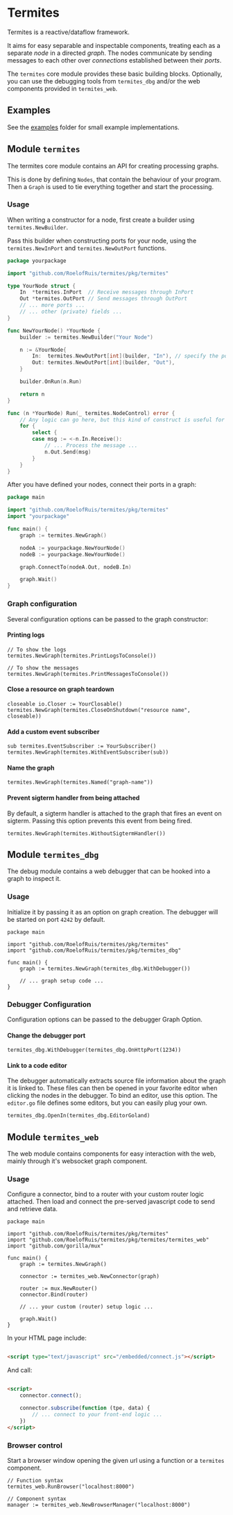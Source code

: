 # Termites

Termites is a reactive/dataflow framework.

It aims for easy separable and inspectable components, treating each as a separate *node* in a directed *graph*. The
nodes communicate by sending messages to each other over *connections* established between their *ports*.

The `termites` core module provides these basic building blocks. Optionally, you can use the debugging tools from `termites_dbg` and/or the web components provided in `termites_web`.

## Examples

See the [examples](termites/examples) folder for small example implementations.

## Module `termites`

The termites core module contains an API for creating processing graphs.

This is done by defining `Nodes`, that contain the behaviour of your program. Then a `Graph` is used to tie everything
together and start the processing.

### Usage

When writing a constructor for a node, first create a builder using `termites.NewBuilder`. 

Pass this builder when constructing ports for your node, using the `termites.NewInPort` and `termites.NewOutPort` functions.

```go
package yourpackage

import "github.com/RoelofRuis/termites/pkg/termites"

type YourNode struct {
	In  *termites.InPort  // Receive messages through InPort
	Out *termites.OutPort // Send messages through OutPort
	// ... more ports ...
	// ... other (private) fields ...
}

func NewYourNode() *YourNode {
	builder := termites.NewBuilder("Your Node")

	n := &YourNode{
		In:  termites.NewOutPort[int](builder, "In"), // specify the port message type
		Out: termites.NewOutPort[int](builder, "Out"),
	}

	builder.OnRun(n.Run)

	return n
}

func (n *YourNode) Run(_ termites.NodeControl) error {
	// Any logic can go here, but this kind of construct is useful for streaming processing
	for {
		select {
		case msg := <-n.In.Receive():
			// ... Process the message ...
			n.Out.Send(msg)
		}
	}
}
```

After you have defined your nodes, connect their ports in a graph:

```go
package main

import "github.com/RoelofRuis/termites/pkg/termites"
import "yourpackage"

func main() {
	graph := termites.NewGraph()

	nodeA := yourpackage.NewYourNode()
	nodeB := yourpackage.NewYourNode()

	graph.ConnectTo(nodeA.Out, nodeB.In)

	graph.Wait()
}
```

### Graph configuration

Several configuration options can be passed to the graph constructor:

#### Printing logs

```golang
// To show the logs
termites.NewGraph(termites.PrintLogsToConsole())

// To show the messages
termites.NewGraph(termites.PrintMessagesToConsole())
```

#### Close a resource on graph teardown

```golang
closeable io.Closer := YourClosable()
termites.NewGraph(termites.CloseOnShutdown("resource name", closeable))
```

#### Add a custom event subscriber

```golang
sub termites.EventSubscriber := YourSubscriber()
termites.NewGraph(termites.WithEventSubscriber(sub))
```

#### Name the graph

```golang
termites.NewGraph(termites.Named("graph-name"))
```

#### Prevent sigterm handler from being attached

By default, a sigterm handler is attached to the graph that fires an event on sigterm. Passing this option prevents this
event from being fired.

```golang
termites.NewGraph(termites.WithoutSigtermHandler())
```

## Module `termites_dbg`

The debug module contains a web debugger that can be hooked into a graph to inspect it.

### Usage

Initialize it by passing it as an option on graph creation. The debugger will be started on port `4242` by default.

```golang
package main

import "github.com/RoelofRuis/termites/pkg/termites"
import "github.com/RoelofRuis/termites/pkg/termites_dbg"

func main() {
	graph := termites.NewGraph(termites_dbg.WithDebugger())

	// ... graph setup code ...
}
```

### Debugger Configuration

Configuration options can be passed to the debugger Graph Option.

#### Change the debugger port

```golang
termites_dbg.WithDebugger(termites_dbg.OnHttpPort(1234))
```

#### Link to a code editor
The debugger automatically extracts source file information about the graph it is linked to.
These files can then be opened in your favorite editor when clicking the nodes in the debugger.
To bind an editor, use this option. The `editor.go` file defines some editors, but you can easily plug your own.

```golang
termites_dbg.OpenIn(termites_dbg.EditorGoland)
```

## Module `termites_web`

The web module contains components for easy interaction with the web, mainly through it's websocket graph component.

### Usage

Configure a connector, bind to a router with your custom router logic attached. Then load and connect the pre-served
javascript code to send and retrieve data.

```golang
package main

import "github.com/RoelofRuis/termites/pkg/termites"
import "github.com/RoelofRuis/termites/pkg/termites/termites_web"
import "github.com/gorilla/mux"

func main() {
	graph := termites.NewGraph()

	connector := termites_web.NewConnector(graph)

	router := mux.NewRouter()
	connector.Bind(router)

	// ... your custom (router) setup logic ...

	graph.Wait()
}
```

In your HTML page include:

```html

<script type="text/javascript" src="/embedded/connect.js"></script>
```

And call:

```html

<script>
    connector.connect();

    connector.subscribe(function (tpe, data) {
        // ... connect to your front-end logic ...
    })
</script>
```

### Browser control

Start a browser window opening the given url using a function or a `termites` component.

```golang
// Function syntax
termites_web.RunBrowser("localhost:8000")

// Component syntax
manager := termites_web.NewBrowserManager("localhost:8000")
```
